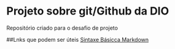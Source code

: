 # Projeto sobre git/Github da DIO
Repositório criado para o desafio de projeto

##Lnks que podem ser úteis
[Sintaxe Básicca Markdown](https://www.markdownguide.org/basic-syntax/)
